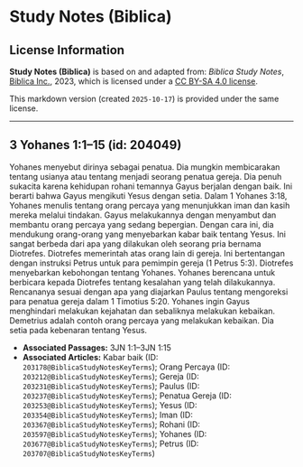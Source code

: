 # Study Notes (Biblica)

## License Information

**Study Notes (Biblica)** is based on and adapted from: _Biblica Study Notes_, [Biblica Inc.](https://www.biblica.com/), 2023, which is licensed under a [CC BY-SA 4.0 license](https://creativecommons.org/licenses/by-sa/4.0/legalcode.en).

This markdown version (created `2025-10-17`) is provided under the same license.



--------------------------------

## 3 Yohanes 1:1–15 (id: 204049)

Yohanes menyebut dirinya sebagai penatua. Dia mungkin membicarakan tentang usianya atau tentang menjadi seorang penatua gereja. Dia penuh sukacita karena kehidupan rohani temannya Gayus berjalan dengan baik. Ini berarti bahwa Gayus mengikuti Yesus dengan setia. Dalam 1 Yohanes 3:18, Yohanes menulis tentang orang percaya yang menunjukkan iman dan kasih mereka melalui tindakan. Gayus melakukannya dengan menyambut dan membantu orang percaya yang sedang bepergian. Dengan cara ini, dia mendukung orang\-orang yang menyebarkan kabar baik tentang Yesus. Ini sangat berbeda dari apa yang dilakukan oleh seorang pria bernama Diotrefes. Diotrefes memerintah atas orang lain di gereja. Ini bertentangan dengan instruksi Petrus untuk para pemimpin gereja (1 Petrus 5:3\). Diotrefes menyebarkan kebohongan tentang Yohanes. Yohanes berencana untuk berbicara kepada Diotrefes tentang kesalahan yang telah dilakukannya. Rencananya sesuai dengan apa yang diajarkan Paulus tentang mengoreksi para penatua gereja dalam 1 Timotius 5:20\. Yohanes ingin Gayus menghindari melakukan kejahatan dan sebaliknya melakukan kebaikan. Demetrius adalah contoh orang percaya yang melakukan kebaikan. Dia setia pada kebenaran tentang Yesus.

* **Associated Passages:** 3JN 1:1–3JN 1:15
* **Associated Articles:** Kabar baik (ID: `203178@BiblicaStudyNotesKeyTerms`); Orang Percaya (ID: `203212@BiblicaStudyNotesKeyTerms`); Gereja (ID: `203231@BiblicaStudyNotesKeyTerms`); Paulus (ID: `203237@BiblicaStudyNotesKeyTerms`); Penatua Gereja (ID: `203253@BiblicaStudyNotesKeyTerms`); Yesus (ID: `203354@BiblicaStudyNotesKeyTerms`); Iman (ID: `203367@BiblicaStudyNotesKeyTerms`); Rohani (ID: `203597@BiblicaStudyNotesKeyTerms`); Yohanes (ID: `203677@BiblicaStudyNotesKeyTerms`); Petrus (ID: `203707@BiblicaStudyNotesKeyTerms`)

